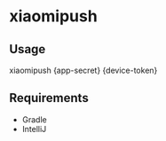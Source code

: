 # xiaomipush

## Usage
xiaomipush {app-secret} {device-token}

## Requirements
- Gradle
- IntelliJ

